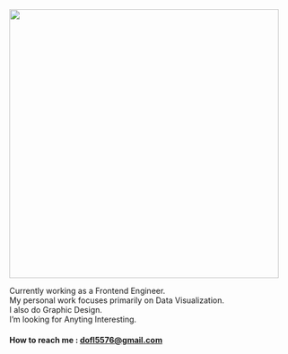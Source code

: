 <img width="480px" style="display:inline" src="https://user-images.githubusercontent.com/29801123/87164044-35041680-c303-11ea-8a21-f17c1bea2976.gif" />

Currently working as a Frontend Engineer. <br/>
My personal work focuses primarily on Data Visualization. <br/>
I also do Graphic Design. <br/>
I’m looking for Anyting Interesting. <br/>

#### How to reach me : dofl5576@gmail.com


<!--
**aereeeee/aereeeee** is a ✨ _special_ ✨ repository because its `README.md` (this file) appears on your GitHub profile.

Here are some ideas to get you started:

- 🔭 I’m currently working on ...
- 🌱 I’m currently learning ...
- 👯 I’m looking to collaborate on ...
- 🤔 I’m looking for help with ...
- 💬 Ask me about ...
- 📫 How to reach me: ...
- 😄 Pronouns: ...
- ⚡ Fun fact: ...
-->
